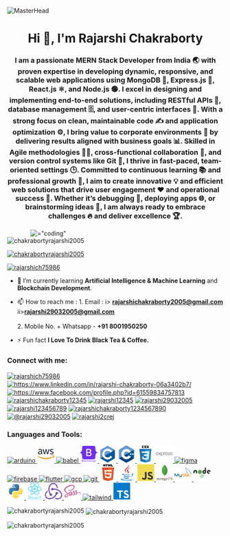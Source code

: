 ![MasterHead](https://images.prismic.io/loco-blogs/79328284-f97b-489f-924c-eb3b17e34b56_image2.png?auto=compress%2Cformat&rect=0%2C0%2C1999%2C1124&w=1920&h=1080&ar=1.91%3A1)
<h1 align="center">Hi 👋, I'm Rajarshi Chakraborty</h1>
<h3 align="center">I am a passionate MERN Stack Developer from India 🌏 with proven expertise in developing dynamic, responsive, and scalable web applications using MongoDB 🍃, Express.js 🚀, React.js ⚛️, and Node.js 🟢. I excel in designing and implementing end-to-end solutions, including RESTful APIs 🔗, database management 🗄️, and user-centric interfaces 🎨. With a strong focus on clean, maintainable code ✍️ and application optimization ⚙️, I bring value to corporate environments 🏢 by delivering results aligned with business goals 📊. Skilled in Agile methodologies 🧑‍💻, cross-functional collaboration 🤝, and version control systems like Git 🔄, I thrive in fast-paced, team-oriented settings 🕒. Committed to continuous learning 📚 and professional growth 🚀, I aim to create innovative 💡 and efficient web solutions that drive user engagement ❤️ and operational success 🌟. Whether it’s debugging 🐛, deploying apps 🌐, or brainstorming ideas 💭, I am always ready to embrace challenges 🔥 and deliver excellence 🏆.</h3>
<img alt=="coding" align = "right"  width="450"  border-radius="25" src ="https://plus.unsplash.com/premium_photo-1663040543387-cb7c78c4f012?fm=jpg&q=60&w=3000&ixlib=rb-4.0.3&ixid=M3wxMjA3fDB8MHxzZWFyY2h8MXx8Y29tcHV0ZXIlMjBlbmdpbmVlcnxlbnwwfHwwfHx8MA%3D%3D" />
<p align="left"> <img src="https://komarev.com/ghpvc/?username=chakrabortyrajarshi2005&label=Profile%20views&color=0e75b6&style=flat" alt="chakrabortyrajarshi2005" /> </p>

<p align="left"> <a href="https://github.com/ryo-ma/github-profile-trophy"><img src="https://github-profile-trophy.vercel.app/?username=chakrabortyrajarshi2005" alt="chakrabortyrajarshi2005" /></a> </p>

<p align="left"> <a href="https://twitter.com/rajarshich75986" target="blank"><img src="https://img.shields.io/twitter/follow/rajarshich75986?logo=twitter&style=for-the-badge" alt="rajarshich75986" /></a> </p>

- 🌱 I’m currently learning **Artificial Intelligence & Machine Learning** and **Blockchain Development**.

- 📫 How to reach me : 1. Email : i> **rajarshichakraborty2005@gmail.com**
   <br>
                                   ii>**rajarshi29032005@gmail.com**       
   <br>
                        2. Mobile No. + Whatsapp - **+91 8001950250**  
- ⚡ Fun fact **I Love To Drink Black Tea & Coffee.**

<h3 align="left">Connect with me:</h3>
<p align="left">
<a href="https://twitter.com/rajarshich75986" target="blank"><img align="center" src="https://raw.githubusercontent.com/rahuldkjain/github-profile-readme-generator/master/src/images/icons/Social/twitter.svg" alt="rajarshich75986" height="30" width="40" /></a>
<a href="https://linkedin.com/in/rajarshi-chakraborty-06a3402b7/" target="blank"><img align="center" src="https://raw.githubusercontent.com/rahuldkjain/github-profile-readme-generator/master/src/images/icons/Social/linked-in-alt.svg" alt="https://www.linkedin.com/in/rajarshi-chakraborty-06a3402b7/" height="30" width="40" /></a>
<a href="https://fb.com/https://www.facebook.com/profile.php?id=61559834757813" target="blank"><img align="center" src="https://raw.githubusercontent.com/rahuldkjain/github-profile-readme-generator/master/src/images/icons/Social/facebook.svg" alt="https://www.facebook.com/profile.php?id=61559834757813" height="30" width="40" /></a>
<a href="https://instagram.com/rajarshichakraborty12345" target="blank"><img align="center" src="https://raw.githubusercontent.com/rahuldkjain/github-profile-readme-generator/master/src/images/icons/Social/instagram.svg" alt="rajarshichakraborty12345" height="30" width="40" /></a>
<a href="https://www.codechef.com/users/rajarshi12345" target="blank"><img align="center" src="https://cdn.jsdelivr.net/npm/simple-icons@3.1.0/icons/codechef.svg" alt="rajarshi12345" height="30" width="40" /></a>
<a href="https://www.hackerrank.com/rajarshi29032005" target="blank"><img align="center" src="https://raw.githubusercontent.com/rahuldkjain/github-profile-readme-generator/master/src/images/icons/Social/hackerrank.svg" alt="rajarshi29032005" height="30" width="40" /></a>
<a href="https://codeforces.com/profile/rajarshi123456789" target="blank"><img align="center" src="https://raw.githubusercontent.com/rahuldkjain/github-profile-readme-generator/master/src/images/icons/Social/codeforces.svg" alt="rajarshi123456789" height="30" width="40" /></a>
<a href="https://www.leetcode.com/rajarshichakraborty1234567890" target="blank"><img align="center" src="https://raw.githubusercontent.com/rahuldkjain/github-profile-readme-generator/master/src/images/icons/Social/leet-code.svg" alt="rajarshichakraborty1234567890" height="30" width="40" /></a>
<a href="https://www.hackerearth.com/@rajarshi29032005" target="blank"><img align="center" src="https://raw.githubusercontent.com/rahuldkjain/github-profile-readme-generator/master/src/images/icons/Social/hackerearth.svg" alt="@rajarshi29032005" height="30" width="40" /></a>
<a href="https://auth.geeksforgeeks.org/user/rajarshi2crej" target="blank"><img align="center" src="https://raw.githubusercontent.com/rahuldkjain/github-profile-readme-generator/master/src/images/icons/Social/geeks-for-geeks.svg" alt="rajarshi2crej" height="30" width="40" /></a>
</p>

<h3 align="left">Languages and Tools:</h3>
<p align="left"> <a href="https://www.arduino.cc/" target="_blank" rel="noreferrer"> <img src="https://cdn.worldvectorlogo.com/logos/arduino-1.svg" alt="arduino" width="40" height="40"/> </a> <a href="https://aws.amazon.com" target="_blank" rel="noreferrer"> <img src="https://raw.githubusercontent.com/devicons/devicon/master/icons/amazonwebservices/amazonwebservices-original-wordmark.svg" alt="aws" width="40" height="40"/> </a> <a href="https://babeljs.io/" target="_blank" rel="noreferrer"> <img src="https://www.vectorlogo.zone/logos/babeljs/babeljs-icon.svg" alt="babel" width="40" height="40"/> </a> <a href="https://getbootstrap.com" target="_blank" rel="noreferrer"> <img src="https://raw.githubusercontent.com/devicons/devicon/master/icons/bootstrap/bootstrap-plain-wordmark.svg" alt="bootstrap" width="40" height="40"/> </a> <a href="https://www.cprogramming.com/" target="_blank" rel="noreferrer"> <img src="https://raw.githubusercontent.com/devicons/devicon/master/icons/c/c-original.svg" alt="c" width="40" height="40"/> </a> <a href="https://www.w3schools.com/cpp/" target="_blank" rel="noreferrer"> <img src="https://raw.githubusercontent.com/devicons/devicon/master/icons/cplusplus/cplusplus-original.svg" alt="cplusplus" width="40" height="40"/> </a> <a href="https://www.w3schools.com/css/" target="_blank" rel="noreferrer"> <img src="https://raw.githubusercontent.com/devicons/devicon/master/icons/css3/css3-original-wordmark.svg" alt="css3" width="40" height="40"/> </a> <a href="https://expressjs.com" target="_blank" rel="noreferrer"> <img src="https://raw.githubusercontent.com/devicons/devicon/master/icons/express/express-original-wordmark.svg" alt="express" width="40" height="40"/> </a> <a href="https://www.figma.com/" target="_blank" rel="noreferrer"> <img src="https://www.vectorlogo.zone/logos/figma/figma-icon.svg" alt="figma" width="40" height="40"/> </a> <a href="https://firebase.google.com/" target="_blank" rel="noreferrer"> <img src="https://www.vectorlogo.zone/logos/firebase/firebase-icon.svg" alt="firebase" width="40" height="40"/> </a> <a href="https://flutter.dev" target="_blank" rel="noreferrer"> <img src="https://www.vectorlogo.zone/logos/flutterio/flutterio-icon.svg" alt="flutter" width="40" height="40"/> </a> <a href="https://cloud.google.com" target="_blank" rel="noreferrer"> <img src="https://www.vectorlogo.zone/logos/google_cloud/google_cloud-icon.svg" alt="gcp" width="40" height="40"/> </a> <a href="https://git-scm.com/" target="_blank" rel="noreferrer"> <img src="https://www.vectorlogo.zone/logos/git-scm/git-scm-icon.svg" alt="git" width="40" height="40"/> </a> <a href="https://www.w3.org/html/" target="_blank" rel="noreferrer"> <img src="https://raw.githubusercontent.com/devicons/devicon/master/icons/html5/html5-original-wordmark.svg" alt="html5" width="40" height="40"/> </a> <a href="https://www.java.com" target="_blank" rel="noreferrer"> <img src="https://raw.githubusercontent.com/devicons/devicon/master/icons/java/java-original.svg" alt="java" width="40" height="40"/> </a> <a href="https://developer.mozilla.org/en-US/docs/Web/JavaScript" target="_blank" rel="noreferrer"> <img src="https://raw.githubusercontent.com/devicons/devicon/master/icons/javascript/javascript-original.svg" alt="javascript" width="40" height="40"/> </a> <a href="https://www.mongodb.com/" target="_blank" rel="noreferrer"> <img src="https://raw.githubusercontent.com/devicons/devicon/master/icons/mongodb/mongodb-original-wordmark.svg" alt="mongodb" width="40" height="40"/> </a> <a href="https://www.mysql.com/" target="_blank" rel="noreferrer"> <img src="https://raw.githubusercontent.com/devicons/devicon/master/icons/mysql/mysql-original-wordmark.svg" alt="mysql" width="40" height="40"/> </a> <a href="https://nodejs.org" target="_blank" rel="noreferrer"> <img src="https://raw.githubusercontent.com/devicons/devicon/master/icons/nodejs/nodejs-original-wordmark.svg" alt="nodejs" width="40" height="40"/> </a> <a href="https://www.python.org" target="_blank" rel="noreferrer"> <img src="https://raw.githubusercontent.com/devicons/devicon/master/icons/python/python-original.svg" alt="python" width="40" height="40"/> </a> <a href="https://reactjs.org/" target="_blank" rel="noreferrer"> <img src="https://raw.githubusercontent.com/devicons/devicon/master/icons/react/react-original-wordmark.svg" alt="react" width="40" height="40"/> </a> <a href="https://redux.js.org" target="_blank" rel="noreferrer"> <img src="https://raw.githubusercontent.com/devicons/devicon/master/icons/redux/redux-original.svg" alt="redux" width="40" height="40"/> </a> <a href="https://sass-lang.com" target="_blank" rel="noreferrer"> <img src="https://raw.githubusercontent.com/devicons/devicon/master/icons/sass/sass-original.svg" alt="sass" width="40" height="40"/> </a> <a href="https://tailwindcss.com/" target="_blank" rel="noreferrer"> <img src="https://www.vectorlogo.zone/logos/tailwindcss/tailwindcss-icon.svg" alt="tailwind" width="40" height="40"/> </a> <a href="https://www.typescriptlang.org/" target="_blank" rel="noreferrer"> <img src="https://raw.githubusercontent.com/devicons/devicon/master/icons/typescript/typescript-original.svg" alt="typescript" width="40" height="40"/> </a> </p>

<p><img align="left" src="https://github-readme-stats.vercel.app/api/top-langs?username=chakrabortyrajarshi2005&show_icons=true&locale=en&layout=compact" alt="chakrabortyrajarshi2005" /></p>

<p>&nbsp;<img align="center" src="https://github-readme-stats.vercel.app/api?username=chakrabortyrajarshi2005&show_icons=true&locale=en" alt="chakrabortyrajarshi2005" /></p>

<p><img align="center" src="https://github-readme-streak-stats.herokuapp.com/?user=chakrabortyrajarshi2005&" alt="chakrabortyrajarshi2005" /></p>
